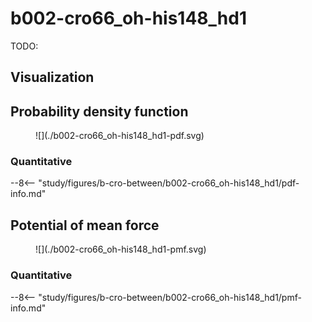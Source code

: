# b002-cro66_oh-his148_hd1

TODO:

## Visualization

<div id="b002-view" class="mol-container"></div>

<script>
document.addEventListener('DOMContentLoaded', (event) => {
    const viewer = molstar.Viewer.create('b002-view', {
        layoutIsExpanded: false,
        layoutShowControls: false,
        layoutShowRemoteState: false,
        layoutShowSequence: true,
        layoutShowLog: false,
        layoutShowLeftPanel: false,
        viewportShowExpand: true,
        viewportShowSelectionMode: true,
        viewportShowAnimation: false,
        pdbProvider: 'rcsb',
    }).then(viewer => {
        // viewer.loadStructureFromUrl("/analysis/005-rogfp-glh-md/data/traj/frame_106403.pdb", "pdb");
        viewer.loadSnapshotFromUrl("/misc/002-molstar-states/b002.molj", "molj");
    });
});
</script>

## Probability density function

<figure markdown>
![](./b002-cro66_oh-his148_hd1-pdf.svg)
</figure>

### Quantitative

--8<-- "study/figures/b-cro-between/b002-cro66_oh-his148_hd1/pdf-info.md"

## Potential of mean force

<figure markdown>
![](./b002-cro66_oh-his148_hd1-pmf.svg)
</figure>

### Quantitative

--8<-- "study/figures/b-cro-between/b002-cro66_oh-his148_hd1/pmf-info.md"
